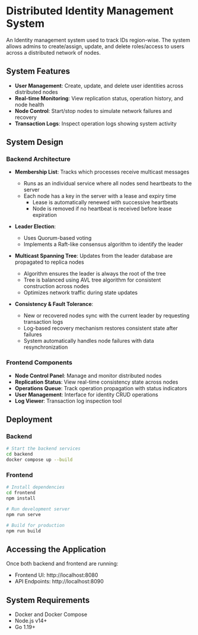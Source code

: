 # Distributed Identity Management System
An Identity management system used to track IDs region-wise. The system allows admins to create/assign, update, and delete roles/access to users across a distributed network of nodes.

## System Features
- **User Management**: Create, update, and delete user identities across distributed nodes
- **Real-time Monitoring**: View replication status, operation history, and node health
- **Node Control**: Start/stop nodes to simulate network failures and recovery
- **Transaction Logs**: Inspect operation logs showing system activity

## System Design
### Backend Architecture
+ **Membership List**: Tracks which processes receive multicast messages
  + Runs as an individual service where all nodes send heartbeats to the server
  + Each node has a key in the server with a lease and expiry time
    + Lease is automatically renewed with successive heartbeats
    + Node is removed if no heartbeat is received before lease expiration

+ **Leader Election**: 
  + Uses Quorum-based voting
  + Implements a Raft-like consensus algorithm to identify the leader

+ **Multicast Spanning Tree**: Updates from the leader database are propagated to replica nodes
  + Algorithm ensures the leader is always the root of the tree
  + Tree is balanced using AVL tree algorithm for consistent construction across nodes
  + Optimizes network traffic during state updates

+ **Consistency & Fault Tolerance**: 
  + New or recovered nodes sync with the current leader by requesting transaction logs
  + Log-based recovery mechanism restores consistent state after failures
  + System automatically handles node failures with data resynchronization

### Frontend Components
+ **Node Control Panel**: Manage and monitor distributed nodes
+ **Replication Status**: View real-time consistency state across nodes
+ **Operations Queue**: Track operation propagation with status indicators
+ **User Management**: Interface for identity CRUD operations
+ **Log Viewer**: Transaction log inspection tool

## Deployment
### Backend
```bash
# Start the backend services
cd backend
docker compose up --build
```

### Frontend
```bash
# Install dependencies
cd frontend
npm install

# Run development server
npm run serve

# Build for production
npm run build
```

## Accessing the Application
Once both backend and frontend are running:
- Frontend UI: http://localhost:8080
- API Endpoints: http://localhost:8090

## System Requirements
- Docker and Docker Compose
- Node.js v14+
- Go 1.19+
